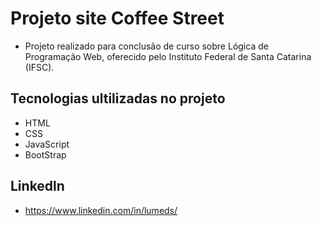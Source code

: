 # Projeto site Coffee Street

- Projeto realizado para conclusão de curso sobre Lógica de Programação Web, oferecido pelo Instituto Federal de Santa Catarina (IFSC).


## Tecnologias ultilizadas no projeto

- HTML
- CSS
- JavaScript
- BootStrap 


## Linkedln 

- https://www.linkedin.com/in/lumeds/

